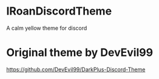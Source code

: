# IRoanDiscordTheme
A calm yellow theme for discord

# Original theme by DevEvil99
https://github.com/DevEvil99/DarkPlus-Discord-Theme
